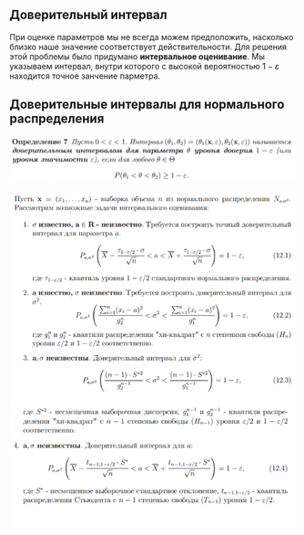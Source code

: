 ## Доверительный интервал 

При оценке параметров мы не всегда можем предположить, насколько близко наше значение соответствует действительности. Для решения этой проблемы было придумано **интервальное оценивание**. Мы указываем интервал, внутри которого с высокой вероятностью $1 − ε$ находится точное занчение парметра. 

## Доверительные интервалы для нормального распределения

![](./images/доветИнтерв.png)

![](./images/доветИнтНормРаспр.png)
![](./images/доветИнтНормРаспр_2.png)
